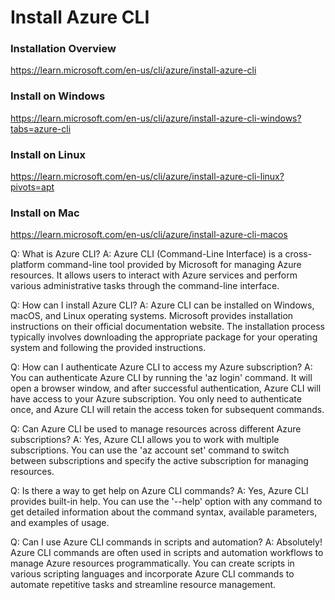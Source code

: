 # Install Azure CLI

### Installation Overview
https://learn.microsoft.com/en-us/cli/azure/install-azure-cli

### Install on Windows
https://learn.microsoft.com/en-us/cli/azure/install-azure-cli-windows?tabs=azure-cli

### Install on Linux
https://learn.microsoft.com/en-us/cli/azure/install-azure-cli-linux?pivots=apt

### Install on Mac
https://learn.microsoft.com/en-us/cli/azure/install-azure-cli-macos


Q: What is Azure CLI?
A: Azure CLI (Command-Line Interface) is a cross-platform command-line tool provided by Microsoft for managing Azure resources. It allows users to interact with Azure services and perform various administrative tasks through the command-line interface.

Q: How can I install Azure CLI?
A: Azure CLI can be installed on Windows, macOS, and Linux operating systems. Microsoft provides installation instructions on their official documentation website. The installation process typically involves downloading the appropriate package for your operating system and following the provided instructions.

Q: How can I authenticate Azure CLI to access my Azure subscription?
A: You can authenticate Azure CLI by running the 'az login' command. It will open a browser window, and after successful authentication, Azure CLI will have access to your Azure subscription. You only need to authenticate once, and Azure CLI will retain the access token for subsequent commands.

Q: Can Azure CLI be used to manage resources across different Azure subscriptions?
A: Yes, Azure CLI allows you to work with multiple subscriptions. You can use the 'az account set' command to switch between subscriptions and specify the active subscription for managing resources.

Q: Is there a way to get help on Azure CLI commands?
A: Yes, Azure CLI provides built-in help. You can use the '--help' option with any command to get detailed information about the command syntax, available parameters, and examples of usage.

Q: Can I use Azure CLI commands in scripts and automation?
A: Absolutely! Azure CLI commands are often used in scripts and automation workflows to manage Azure resources programmatically. You can create scripts in various scripting languages and incorporate Azure CLI commands to automate repetitive tasks and streamline resource management.

